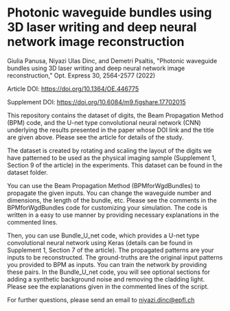 # Photonic waveguide bundles using 3D laser writing and deep neural network image reconstruction
Giulia Panusa, Niyazi Ulas Dinc, and Demetri Psaltis, "Photonic waveguide bundles using 3D laser writing and deep neural network image reconstruction," Opt. Express 30, 2564-2577 (2022)

Article DOI: https://doi.org/10.1364/OE.446775

Supplement DOI: https://doi.org/10.6084/m9.figshare.17702015

This repository contains the dataset of digits, the Beam Propagation Method (BPM) code, and the U-net type convolutional neural network (CNN) underlying the results presented in
the paper whose DOI link and the title are given above. Please see the article for details of the study.

The dataset is created by rotating and scaling the layout of the digits we have patterned to be used as the physical imaging sample
(Supplement 1, Section 9 of the article) in the experiments. This dataset can be found in the dataset folder. 

You can use the Beam Propagation Method (BPMforWgdBundles) to propagate the given inputs. You can change the waveguide number and dimensions, the length of the bundle, etc. 
Please see the comments in the BPMforWgdBundles code for customizing your simulation. The code is written in a easy to use manner by providing necessary explanations
in the commented lines.

Then, you can use Bundle_U_net code, which provides a U-net type convolutional neural network using Keras (details can be found in Supplement 1, Section 7 of the article).
The propagated patterns are your inputs to be reconstructed. The ground-truths are the original input patterns you provided to BPM as inputs. You can train the network by providing these pairs. In the Bundle_U_net code, you will see optional sections for adding a synthetic background noise and removing the cladding light. Please see the explanations given in the commented lines of the script.

For further questions, please send an email to niyazi.dinc@epfl.ch

